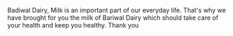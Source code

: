 Badiwal Dairy,
                        Milk is an important part of our everyday life. That's why we have brought for you the milk of Bariwal Dairy which should take care of your health and keep you healthy.
                                                                Thank you
